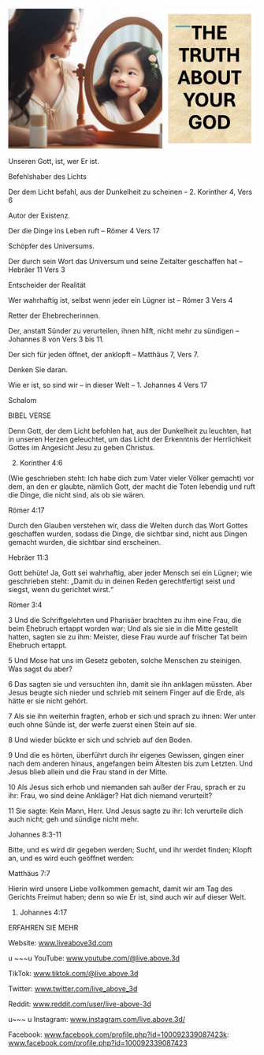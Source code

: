 ![Video cover image](../cover.jpg "cover photo")

Unseren Gott, ist, wer Er ist.

Befehlshaber des Lichts

Der dem Licht befahl, aus der Dunkelheit zu scheinen – 2. Korinther 4, Vers 6

Autor der Existenz.

Der die Dinge ins Leben ruft – Römer 4 Vers 17

Schöpfer des Universums.

Der durch sein Wort das Universum und seine Zeitalter geschaffen hat – Hebräer 11 Vers 3

Entscheider der Realität

Wer wahrhaftig ist, selbst wenn jeder ein Lügner ist – Römer 3 Vers 4

Retter der Ehebrecherinnen.

Der, anstatt Sünder zu verurteilen, ihnen hilft, nicht mehr zu sündigen – Johannes 8 von Vers 3 bis 11.

Der sich für jeden öffnet, der anklopft – Matthäus 7, Vers 7.

Denken Sie daran.

Wie er ist, so sind wir – in dieser Welt – 1. Johannes 4 Vers 17

Schalom

BIBEL VERSE

Denn Gott, der dem Licht befohlen hat, aus der Dunkelheit zu leuchten, hat in unseren Herzen geleuchtet, um das Licht der Erkenntnis der Herrlichkeit Gottes im Angesicht Jesu zu geben Christus.

2. Korinther 4:6

(Wie geschrieben steht: Ich habe dich zum Vater vieler Völker gemacht) vor dem, an den er glaubte, nämlich Gott, der macht die Toten lebendig und ruft die Dinge, die nicht sind, als ob sie wären.

Römer 4:17

Durch den Glauben verstehen wir, dass die Welten durch das Wort Gottes geschaffen wurden, sodass die Dinge, die sichtbar sind, nicht aus Dingen gemacht wurden, die sichtbar sind erscheinen.

Hebräer 11:3

Gott behüte! Ja, Gott sei wahrhaftig, aber jeder Mensch sei ein Lügner; wie geschrieben steht: „Damit du in deinen Reden gerechtfertigt seist und siegst, wenn du gerichtet wirst.“

Römer 3:4

3 Und die Schriftgelehrten und Pharisäer brachten zu ihm eine Frau, die beim Ehebruch ertappt worden war; Und als sie sie in die Mitte gestellt hatten, sagten sie zu ihm: Meister, diese Frau wurde auf frischer Tat beim Ehebruch ertappt.

5 Und Mose hat uns im Gesetz geboten, solche Menschen zu steinigen. Was sagst du aber?

6 Das sagten sie und versuchten ihn, damit sie ihn anklagen müssten. Aber Jesus beugte sich nieder und schrieb mit seinem Finger auf die Erde, als hätte er sie nicht gehört.

7 Als sie ihn weiterhin fragten, erhob er sich und sprach zu ihnen: Wer unter euch ohne Sünde ist, der werfe zuerst einen Stein auf sie.

8 Und wieder bückte er sich und schrieb auf den Boden.

9 Und die es hörten, überführt durch ihr eigenes Gewissen, gingen einer nach dem anderen hinaus, angefangen beim Ältesten bis zum Letzten. Und Jesus blieb allein und die Frau stand in der Mitte.

10 Als Jesus sich erhob und niemanden sah außer der Frau, sprach er zu ihr: Frau, wo sind deine Ankläger? Hat dich niemand verurteilt?

11 Sie sagte: Kein Mann, Herr. Und Jesus sagte zu ihr: Ich verurteile dich auch nicht; geh und sündige nicht mehr.

Johannes 8:3-11

Bitte, und es wird dir gegeben werden; Sucht, und ihr werdet finden; Klopft an, und es wird euch geöffnet werden:

Matthäus 7:7

Hierin wird unsere Liebe vollkommen gemacht, damit wir am Tag des Gerichts Freimut haben; denn so wie Er ist, sind auch wir auf dieser Welt.

1. Johannes 4:17

ERFAHREN SIE MEHR

Website: www.liveabove3d.com

u ~~~u YouTube: www.youtube.com/@live.above.3d

TikTok: www.tiktok.com/@live.above.3d

Twitter: www.twitter.com/live_above_3d

Reddit: www.reddit.com/user/live-above-3d

u~~~ u Instagram: www.instagram.com/live.above.3d/

Facebook: www.facebook.com/profile.php?id=100092339087423k: www.facebook.com/profile.php?id=100092339087423